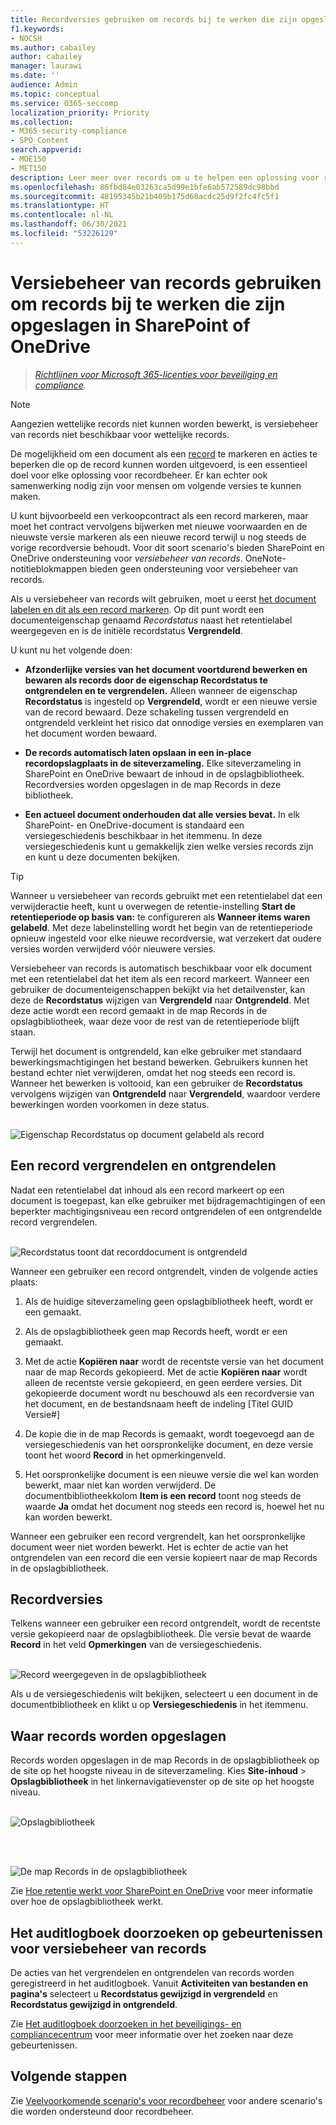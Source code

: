 ```yaml
---
title: Recordversies gebruiken om records bij te werken die zijn opgeslagen in SharePoint of OneDrive
f1.keywords:
- NOCSH
ms.author: cabailey
author: cabailey
manager: laurawi
ms.date: ''
audience: Admin
ms.topic: conceptual
ms.service: O365-seccomp
localization_priority: Priority
ms.collection:
- M365-security-compliance
- SPO_Content
search.appverid:
- MOE150
- MET150
description: Leer meer over records om u te helpen een oplossing voor recordbeheer te implementeren in Microsoft 365.
ms.openlocfilehash: 86fbd84e03263ca5d99e1bfe6ab572589dc98bbd
ms.sourcegitcommit: 48195345b21b409b175d68acdc25d9f2fc4fc5f1
ms.translationtype: HT
ms.contentlocale: nl-NL
ms.lasthandoff: 06/30/2021
ms.locfileid: "53226129"
---
```

# <a name="use-record-versioning-to-update-records-stored-in-sharepoint-or-onedrive"></a>Versiebeheer van records gebruiken om records bij te werken die zijn opgeslagen in SharePoint of OneDrive

>*[Richtlijnen voor Microsoft 365-licenties voor beveiliging en compliance](/office365/servicedescriptions/microsoft-365-service-descriptions/microsoft-365-tenantlevel-services-licensing-guidance/microsoft-365-security-compliance-licensing-guidance).*

> [!NOTE]
> Aangezien wettelijke records niet kunnen worden bewerkt, is versiebeheer van records niet beschikbaar voor wettelijke records.

De mogelijkheid om een document als een [record](records-management.md#records) te markeren en acties te beperken die op de record kunnen worden uitgevoerd, is een essentieel doel voor elke oplossing voor recordbeheer. Er kan echter ook samenwerking nodig zijn voor mensen om volgende versies te kunnen maken.

U kunt bijvoorbeeld een verkoopcontract als een record markeren, maar moet het contract vervolgens bijwerken met nieuwe voorwaarden en de nieuwste versie markeren als een nieuwe record terwijl u nog steeds de vorige recordversie behoudt. Voor dit soort scenario's bieden SharePoint en OneDrive ondersteuning voor *versiebeheer van records*. OneNote-notitieblokmappen bieden geen ondersteuning voor versiebeheer van records.

Als u versiebeheer van records wilt gebruiken, moet u eerst [het document labelen en dit als een record markeren](declare-records.md). Op dit punt wordt een documenteigenschap genaamd *Recordstatus* naast het retentielabel weergegeven en is de initiële recordstatus **Vergrendeld**.

U kunt nu het volgende doen:

- **Afzonderlijke versies van het document voortdurend bewerken en bewaren als records door de eigenschap Recordstatus te ontgrendelen en te vergrendelen.** Alleen wanneer de eigenschap **Recordstatus** is ingesteld op **Vergrendeld**, wordt er een nieuwe versie van de record bewaard. Deze schakeling tussen vergrendeld en ontgrendeld verkleint het risico dat onnodige versies en exemplaren van het document worden bewaard.

- **De records automatisch laten opslaan in een in-place recordopslagplaats in de siteverzameling.** Elke siteverzameling in SharePoint en OneDrive bewaart de inhoud in de opslagbibliotheek. Recordversies worden opgeslagen in de map Records in deze bibliotheek.

- **Een actueel document onderhouden dat alle versies bevat.** In elk SharePoint- en OneDrive-document is standaard een versiegeschiedenis beschikbaar in het itemmenu. In deze versiegeschiedenis kunt u gemakkelijk zien welke versies records zijn en kunt u deze documenten bekijken.

> [!TIP]
> Wanneer u versiebeheer van records gebruikt met een retentielabel dat een verwijderactie heeft, kunt u overwegen de retentie-instelling **Start de retentieperiode op basis van:** te configureren als **Wanneer items waren gelabeld**. Met deze labelinstelling wordt het begin van de retentieperiode opnieuw ingesteld voor elke nieuwe recordversie, wat verzekert dat oudere versies worden verwijderd vóór nieuwere versies.

Versiebeheer van records is automatisch beschikbaar voor elk document met een retentielabel dat het item als een record markeert. Wanneer een gebruiker de documenteigenschappen bekijkt via het detailvenster, kan deze de **Recordstatus** wijzigen van **Vergrendeld** naar **Ontgrendeld**. Met deze actie wordt een record gemaakt in de map Records in de opslagbibliotheek, waar deze voor de rest van de retentieperiode blijft staan.

Terwijl het document is ontgrendeld, kan elke gebruiker met standaard bewerkingsmachtigingen het bestand bewerken. Gebruikers kunnen het bestand echter niet verwijderen, omdat het nog steeds een record is. Wanneer het bewerken is voltooid, kan een gebruiker de **Recordstatus** vervolgens wijzigen van **Ontgrendeld** naar **Vergrendeld**, waardoor verdere bewerkingen worden voorkomen in deze status.
<br/><br/>

![Eigenschap Recordstatus op document gelabeld als record](../media/recordversioning8.png)

## <a name="locking-and-unlocking-a-record"></a>Een record vergrendelen en ontgrendelen

Nadat een retentielabel dat inhoud als een record markeert op een document is toegepast, kan elke gebruiker met bijdragemachtigingen of een beperkter machtigingsniveau een record ontgrendelen of een ontgrendelde record vergrendelen.
<br/><br/>

![Recordstatus toont dat recorddocument is ontgrendeld](../media/recordversioning9.png)

Wanneer een gebruiker een record ontgrendelt, vinden de volgende acties plaats:

1. Als de huidige siteverzameling geen opslagbibliotheek heeft, wordt er een gemaakt.

2. Als de opslagbibliotheek geen map Records heeft, wordt er een gemaakt.

3. Met de actie **Kopiëren naar** wordt de recentste versie van het document naar de map Records gekopieerd. Met de actie **Kopiëren naar** wordt alleen de recentste versie gekopieerd, en geen eerdere versies. Dit gekopieerde document wordt nu beschouwd als een recordversie van het document, en de bestandsnaam heeft de indeling \[Titel GUID Versie\#\]

4. De kopie die in de map Records is gemaakt, wordt toegevoegd aan de versiegeschiedenis van het oorspronkelijke document, en deze versie toont het woord **Record** in het opmerkingenveld.

5. Het oorspronkelijke document is een nieuwe versie die wel kan worden bewerkt, maar niet kan worden verwijderd. De documentbibliotheekkolom **Item is een record** toont nog steeds de waarde **Ja** omdat het document nog steeds een record is, hoewel het nu kan worden bewerkt.

Wanneer een gebruiker een record vergrendelt, kan het oorspronkelijke document weer niet worden bewerkt. Het is echter de actie van het ontgrendelen van een record die een versie kopieert naar de map Records in de opslagbibliotheek.

## <a name="record-versions"></a>Recordversies

Telkens wanneer een gebruiker een record ontgrendelt, wordt de recentste versie gekopieerd naar de opslagbibliotheek. Die versie bevat de waarde **Record** in het veld **Opmerkingen** van de versiegeschiedenis.
<br/><br/>

![Record weergegeven in de opslagbibliotheek](../media/recordversioning10.png)

Als u de versiegeschiedenis wilt bekijken, selecteert u een document in de documentbibliotheek en klikt u op **Versiegeschiedenis** in het itemmenu.

## <a name="where-records-are-stored"></a>Waar records worden opgeslagen

Records worden opgeslagen in de map Records in de opslagbibliotheek op de site op het hoogste niveau in de siteverzameling. Kies **Site-inhoud** \> **Opslagbibliotheek** in het linkernavigatievenster op de site op het hoogste niveau.
<br/><br/>

![Opslagbibliotheek](../media/recordversioning11.png)

<br/><br/>

![De map Records in de opslagbibliotheek](../media/recordversioning12.png)

Zie [Hoe retentie werkt voor SharePoint en OneDrive](retention-policies-sharepoint.md#how-retention-works-for-sharepoint-and-onedrive) voor meer informatie over hoe de opslagbibliotheek werkt.

## <a name="searching-the-audit-log-for-record-versioning-events"></a>Het auditlogboek doorzoeken op gebeurtenissen voor versiebeheer van records

De acties van het vergrendelen en ontgrendelen van records worden geregistreerd in het auditlogboek. Vanuit **Activiteiten van bestanden en pagina's** selecteert u **Recordstatus gewijzigd in vergrendeld** en **Recordstatus gewijzigd in ontgrendeld**.

Zie [Het auditlogboek doorzoeken in het beveiligings- en compliancecentrum](search-the-audit-log-in-security-and-compliance.md#file-and-page-activities) voor meer informatie over het zoeken naar deze gebeurtenissen.

## <a name="next-steps"></a>Volgende stappen

Zie [Veelvoorkomende scenario's voor recordbeheer](get-started-with-records-management.md#common-scenarios-for-records-management) voor andere scenario's die worden ondersteund door recordbeheer.
